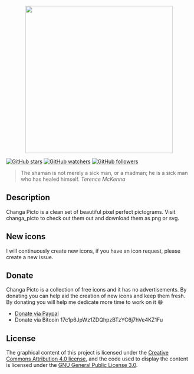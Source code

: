 <p align="center">
  <img src="https://raw.github.com/kleinrein/changa-picto/master/web/src/images/changa-picto-logo.png" width="400">
</p>


[![GitHub stars](https://img.shields.io/github/stars/kleinrein/changa-picto.svg?style=social&label=Star)](https://github.com/kleinrein/changa-picto)
[![GitHub watchers](https://img.shields.io/github/watchers/kleinrein/changa-picto.svg?style=social&label=Watch)](https://github.com/kleinrein/changa-picto)
[![GitHub followers](https://img.shields.io/github/followers/kleinrein.svg?style=social&label=Follow)](https://github.com/kleinrein)


> The shaman is not merely a sick man, or a madman; he is a sick man who has healed himself. _Terence McKenna_

## Description
Changa Picto is a clean set of beautiful pixel perfect pictograms. Visit changa_picto to check out them out and download them as png or svg.

## New icons
I will continuously create new icons, if you have an icon request, please create a new issue.

## Donate
Changa Picto is a collection of free icons and it has no advertisements. By donating you can help aid the creation of new icons and keep them fresh. By donating you will help me dedicate more time to work on it :smile:
- [Donate via Paypal](https://www.paypal.com/cgi-bin/webscr?cmd=_s-xclick&hosted_button_id=YNMWDT344V5PY)
- Donate via Bitcoin 17c1p6JpWz1ZDQhpzBTzYC6j7hVe4KZ1Fu

## License
The graphical content of this project is licensed under the [Creative Commons Attribution 4.0 license](https://creativecommons.org/licenses/by-sa/4.0/), and the code used to display the content is licensed under the [GNU General Public License 3.0](https://www.gnu.org/licenses/gpl-3.0.en.html).
